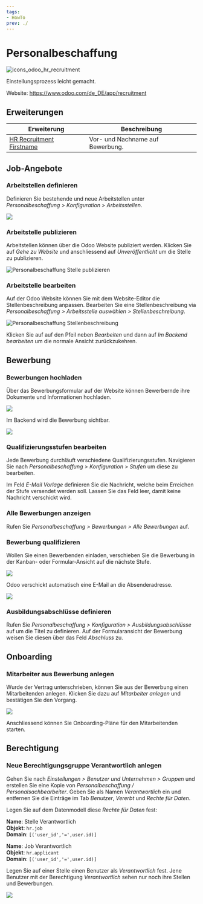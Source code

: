 ```yaml
---
tags:
- HowTo
prev: ./
---
```

# Personalbeschaffung
![icons_odoo_hr_recruitment](assets/icons_odoo_hr_recruitment.png)

Einstellungsprozess leicht gemacht.

Website: <https://www.odoo.com/de_DE/app/recruitment>

## Erweiterungen

| Erweiterung                                                 | Beschreibung                     |
| ----------------------------------------------------------- | -------------------------------- |
| [HR Recruitment Firstname](HR%20Recruitment%20Firstname.md) | Vor- und Nachname auf Bewerbung. |

## Job-Angebote

### Arbeitstellen definieren

Definieren Sie bestehende und neue Arbeitstellen unter *Personalbeschaffung > Konfiguration > Arbeitsstellen*.

![](assets/Personalbeschaffung%20Arbeitsstelle.png)

### Arbeitstelle publizieren

Arbeitstellen können über die Odoo Website publiziert werden. Klicken Sie auf *Gehe zu Website* und anschliessend auf *Unveröffentlicht* um die Stelle zu publizieren.

![Personalbeschaffung Stelle publizieren](assets/Personalbeschaffung%20Stelle%20publizieren.gif)

### Arbeitstelle bearbeiten

Auf der Odoo Website können Sie mit dem Website-Editor die Stellenbeschreibung anpassen. Bearbeiten Sie eine Stellenbeschreibung via *Personalbeschaffung > Arbeitsstelle auswählen > Stellenbeschreibung*.

![Personalbeschaffung Stellenbeschreibung](assets/Personalbeschaffung%20Stellenbeschreibung.gif)

Klicken Sie auf auf den Pfeil neben *Bearbeiten* und dann auf *Im Backend bearbeiten* um die normale Ansicht zurückzukehren.

## Bewerbung

### Bewerbungen hochladen

Über das Bewerbungsformular auf der Website können Bewerbernde ihre Dokumente und Informationen hochladen.

![](assets/Personalbeschaffung%20Bewerbungsformular.png)

Im Backend wird die Bewerbung sichtbar.

![](assets/Personalbeschaffung%20Backend.png)

### Qualifizierungsstufen bearbeiten

Jede Bewerbung durchläuft verschiedene Qualifizierungsstufen. Navigieren Sie nach *Personalbeschaffung > Konfiguration > Stufen* um diese zu bearbeiten.

Im Feld *E-Mail Vorlage* definieren Sie die Nachricht, welche beim Erreichen der Stufe versendet werden soll. Lassen Sie das Feld leer, damit keine Nachricht verschickt wird.

### Alle Bewerbungen anzeigen

Rufen Sie *Personalbeschaffung > Bewerbungen > Alle Bewerbungen* auf.

### Bewerbung qualifizieren

Wollen Sie einen Bewerbenden einladen, verschieben Sie die Bewerbung in der Kanban- oder Formular-Ansicht auf die nächste Stufe.

![](assets/Personalbeschaffung%20Nächste%20Stufe.png)

Odoo verschickt automatisch eine E-Mail an die Absenderadresse.

![](assets/Personalbeschaffung%20Gratulation.png)

### Ausbildungsabschlüsse definieren

Rufen Sie *Personalbeschaffung > Konfiguration > Ausbildungsabschlüsse* auf um die Titel zu definieren. Auf der Formularansicht der Bewerbung weisen Sie diesen über das Feld *Abschluss* zu.

## Onboarding

### Mitarbeiter aus Bewerbung anlegen

Wurde der Vertrag unterschrieben, können Sie aus der Bewerbung einen Mitarbeitenden anlegen. Klicken Sie dazu auf *Mitarbeiter anlegen* und bestätigen Sie den Vorgang.

![](assets/Personalbeschaffung%20Bestätigung.png)

Anschliessend können Sie Onboarding-Pläne für den Mitarbeitenden starten.

## Berechtigung

### Neue Berechtigungsgruppe Verantwortlich anlegen

Gehen Sie nach *Einstellungen > Benutzer und Unternehmen > Gruppen* und erstellen Sie eine Kopie von *Personalbeschaffung / Personalsachbearbeiter*. Geben Sie als Namen *Verantwortlich* ein und entfernen Sie die Einträge im Tab *Benutzer*, *Vererbt* und *Rechte für Daten*.

Legen Sie auf dem Datenmodell diese *Rechte für Daten* fest:

**Name**: Stelle Verantwortlich\
**Objekt**: `hr.job`\
**Domain**: `[('user_id','=',user.id)]`

**Name**: Job Verantwortlich\
**Objekt**: `hr.applicant`\
**Domain**: `[('user_id','=',user.id)]`

<!--
Fügen Sie die Gruppe *Verantwortlich* im Tab *Vererbt* von *Personalbeschaffung / Personalsachbearbeiter* hinzu. Damit ist sichergestellt, dass jeweils nur eine Option in den Einstellung augewählt werden kann:

![](assets/Personalbeschaffung%20Einstellungen%20Verantwortlich.png)
-->

Legen Sie auf einer Stelle einen Benutzer als *Verantwortlich* fest. Jene Benutzer mit der Berechtigung *Verantwortlich* sehen nur noch ihre Stellen und Bewerbungen.

![](assets/Personalbeschaffung%20Verantworltich.png)